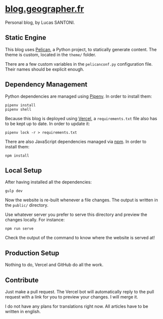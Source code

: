 # [blog.geographer.fr](https://blog.geographer.fr/)

Personal blog, by Lucas SANTONI.


## Static Engine

This blog uses [Pelican](https://docs.getpelican.com/en/stable/), a Python
project, to statically generate content. The theme is custom, located in the
`theme/` folder.

There are a few custom variables in the `pelicanconf.py` configuration file.
Their names should be explicit enough.


## Dependency Management

Python dependencies are managed using [Pipenv](https://github.com/pypa/pipenv).
In order to install them:

```
pipenv install
pipenv shell
```

Because this blog is deployed using [Vercel](https://vercel.com/), a
`requirements.txt` file also has to be kept up to date. In order to update it:

```
pipenv lock -r > requirements.txt
```

There are also JavaScript dependencies managed via
[npm](https://www.npmjs.com/). In order to install them:

```
npm install
```


## Local Setup

After having installed all the dependencies:

```
gulp dev
```

Now the website is re-built whenever a file changes. The output is written in
the `public/` directory.

Use whatever server you prefer to serve this directory and preview the changes
locally. For instance:

```
npm run serve
```

Check the output of the command to know where the website is served at!


## Production Setup

Nothing to do, Vercel and GitHub do all the work.


## Contribute

Just make a pull request. The Vercel bot will automatically reply to the pull
request with a link for you to preview your changes. I will merge it.

I do not have any plans for translations right now. All articles have to be
written in english.